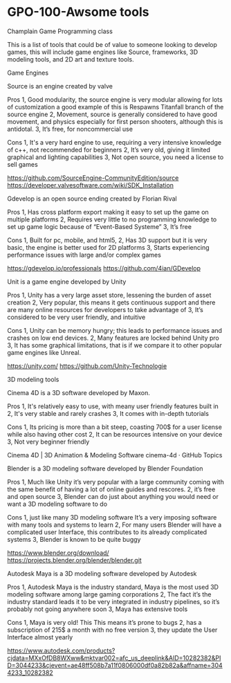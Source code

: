 # GPO-100-Awsome tools
Champlain Game Programming class

This is a list of tools that could be of value to someone looking to develop games, this will include game engines like Source, frameworks, 3D modeling tools, and 2D art and texture tools.


Game Engines 

Source is an engine created by valve 

Pros 
1, Good modularity, the source engine is very modular allowing for lots of customization a good example of this is Respawns Titanfall branch of the source engine
2, Movement, source is generally considered to have good movement, and physics especially for first person shooters, although this is antidotal.
3, It’s free, for noncommercial use

Cons
1, It's a very hard engine to use, requiring a very intensive knowledge of c++, not recommended for beginners
2, It’s very old, giving it limited graphical and lighting capabilities
3, Not open source, you need a license to sell games

https://github.com/SourceEngine-CommunityEdition/source 
https://developer.valvesoftware.com/wiki/SDK_Installation 


Gdevelop is an open source ending created by Florian Rival

Pros
1, Has cross platform export making it easy to set up the game on multiple platforms
2, Requires very little to no programming knowledge to set up game logic because of “Event-Based Systeme”
3, It’s free

Cons
1, Built for pc, mobile, and html5,
2, Has 3D support but it is very basic, the engine is better used for 2D platforms
3, Starts experiencing performance issues with large and/or complex games

https://gdevelop.io/professionals 
https://github.com/4ian/GDevelop 


Unit is a game engine developed by Unity

Pros
1, Unity has a very large asset store, lessening the burden of asset creation
2, Very popular, this means it gets continuous support and there are many online resources for developers to take advantage of
3, It’s considered to be very user friendly, and intuitive 

Cons
1, Unity can be memory hungry; this leads to performance issues and crashes on low end devices.
2, Many features are locked behind Unity pro
3, It has some graphical limitations, that is if we compare it to other popular game engines like Unreal.

https://unity.com/
https://github.com/Unity-Technologie 


3D modeling tools

Cinema 4D is a 3D software developed by Maxon. 

Pros
1, It's relatively easy to use, with meany user friendly features built in
2, It's very stable and rarely crashes
3, It comes with in-depth tutorials

Cons
1, Its pricing is more than a bit steep, coasting 700$ for a user license while also having other cost
2, It can be resources intensive on your device
3, Not very beginner friendly

Cinema 4D | 3D Animation & Modeling Software
cinema-4d · GitHub Topics


Blender is a 3D modeling software developed by Blender Foundation

Pros
1, Much like Unity it’s very popular with a large community coming with the same benefit of having a lot of online guides and rescores.
2, it’s free and open source 
3, Blender can do just about anything you would need or want a 3D modeling software to do

Cons
1, just like many 3D modeling software It’s a very imposing software with many tools and systems to learn
2, For many users Blender will have a complicated user Interface, this contributes to its already complicated systems
3, Blender is known to be quite buggy 

https://www.blender.org/download/
https://projects.blender.org/blender/blender.git


Autodesk Maya is a 3D modeling software developed by Autodesk

Pros
1, Autodesk Maya is the industry standard, Maya is the most used 3D modeling software among large gaming corporations
2, The fact it’s the industry standard leads it to be very integrated in industry pipelines, so it’s probably not going anywhere soon
3, Maya has extensive tools

Cons
1, Maya is very old! This This means it’s prone to bugs
2, has a subscription of 215$ a month with no free version
3, they update the User Interface almost yearly

https://www.autodesk.com/products?cjdata=MXxOfDB8WXww&mktvar002=afc_us_deeplink&AID=10282382&PID=3044233&cjevent=ae48ff508b7a11f0806000df0a82b82a&affname=3044233_10282382





